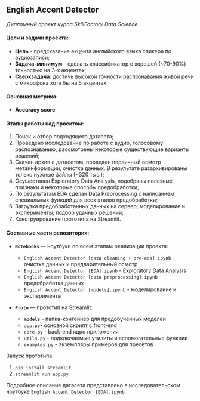 ## **English Accent Detector**

_Дипломный проект курса SkillFactory Data Science_


#### Цели и задачи проекта:
- **Цель** - предсказание акцента английского языка спикера по аудиозаписи;
- **Задача-минимум** - сделать классификатор с хорошей (~70-90%) точностью на 3-х акцентах;
- **Сверхзадача:** достичь высокой точности распознавания живой речи с микрофона хотя бы на 5 акцентах.

#### Основная метрика:
- **Accuracy score**

#### Этапы работы над проектом:
1. Поиск и отбор подходящего датасета;
2. Проведено исследование по работе с аудио, голосовому распознаванию, рассмотрены некоторые существующие варианты решений;
3. Скачан архив с датасетом, проведен первичный осмотр метаинформации, очистка данных. В результате разархивированы только нужные файлы (~320 тыс.);
4. Осуществлен Exploratory Data Analysis, подобраны полезные признаки и некоторые способы предобработки;
5. По результатам EDA сделан Data Preprocessing с написанием специальных функций для всех этапов предобработки;
6. Загрузка предобработанных данных на сервер; моделирование и эксперименты, подбор удачных решений;
7. Конструирование прототипа на Streamlit.

#### Составные части репозитория:
- **`Notebooks`** — ноутбуки по всем этапам реализации проекта:
  - `English Accent Detector [data cleaning + pre-eda].ipynb` - очистка данных и предварительный осмотр
  - `English Accent Detector [EDA].ipynb` - Exploratory Data Analysis
  - `English Accent Detector [data preprocessing].ipynb` - предобработка данных
  - `English Accent_Detector [models].ipynb` - моделирование и эксперименты

- **`Proto`** — прототип на Streamlit:
  - **`models`** - папка-контейнер для предобученных моделей
  - `app.py`- основной скрипт с front-end
  - `core.py` - back-end ядро приложения
  - `utils.py` - подключаемые утилиты и вспомогательные функции
  - `examples.py` - экземпляры примеров для пресетов

Запуск прототипа:
1. `pip install streamlit`
2. `streamlit run app.py`

Подробное описание датасета представлено в исследовательском ноутбуке [`English Accent Detector [EDA].ipynb`](https://github.com/macsunmood/SkillFactory_RDS/edit/master/Diploma.%20Accent%20Recognizer/Notebooks/English%20Accent%20Detector%20[EDA].ipynb")
